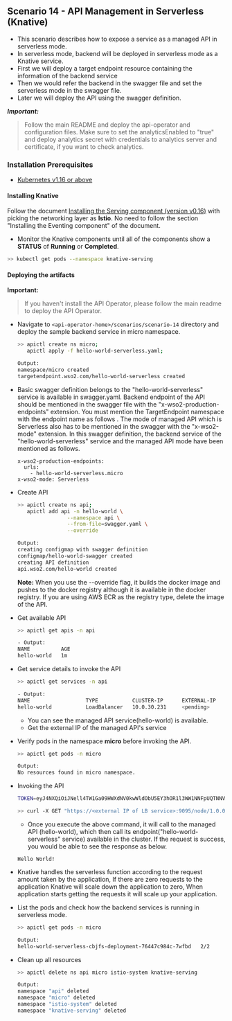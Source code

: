 ## Scenario 14 - API Management in Serverless (Knative)
- This scenario describes how to expose a service as a managed API in serverless mode.
- In serverless mode, backend will be deployed in serverless mode as a Knative service.
- First we will deploy a target endpoint resource containing the information of the backend service
- Then we would refer the backend in the swagger file and set the serverless mode in the swagger file.
- Later we will deploy the API using the swagger definition. 

 ***Important:***
> Follow the main README and deploy the api-operator and configuration files. Make sure to set the analyticsEnabled to
> "true" and deploy analytics secret with credentials to analytics server and certificate, if you want to check
> analytics.

### Installation Prerequisites

- [Kubernetes v1.16 or above](https://Kubernetes.io/docs/setup/) <br>

#### Installing Knative

Follow the document
[Installing the Serving component (version v0.16)](https://knative.dev/v0.16-docs/install/any-kubernetes-cluster/#installing-the-serving-component)
with picking the networking layer as **Istio**. No need to follow the section "Installing the Eventing component" of the
document.

- Monitor the Knative components until all of the components show a **STATUS** of **Running** or **Completed**.
```sh
>> kubectl get pods --namespace knative-serving
```

 #### Deploying the artifacts
 
 **Important:** 
 > If you haven't install the API Operator, please follow the main readme to deploy the API Operator.
 
 - Navigate to `<api-operator-home>/scenarios/scenario-14` directory and deploy the sample backend service in micro namespace.
    ```sh
    >> apictl create ns micro;
       apictl apply -f hello-world-serverless.yaml;
   
    Output:
    namespace/micro created
    targetendpoint.wso2.com/hello-world-serverless created
    ```
   
- Basic swagger definition belongs to the "hello-world-serverless" service is available in swagger.yaml.
Backend endpoint of the API should be mentioned in the swagger file with the "x-wso2-production-endpoints" extension.
You must mention the TargetEndpoint namespace with the endpoint name as follows  <endpoint-name>.<namespace>
The mode of managed API which is Serverless also has to be mentioned in the swagger with the "x-wso2-mode" extension.
In this swagger definition, the backend service of the "hello-world-serverless" service and the managed API mode have been mentioned as follows.
    ```
    x-wso2-production-endpoints:
      urls:
        - hello-world-serverless.micro
    x-wso2-mode: Serverless
    ```
  
- Create API <br /> 

    ```sh
    >> apictl create ns api;
       apictl add api -n hello-world \
                    --namespace api \
                    --from-file=swagger.yaml \
                    --override
    
    Output:
    creating configmap with swagger definition
    configmap/hello-world-swagger created
    creating API definition
    api.wso2.com/hello-world created
    ```
  
    **Note:** When you use the --override flag, it builds the docker image and pushes to the docker registry although it is available in the docker registry. If you are using AWS ECR as the registry type, delete the image of the API.
      
    
- Get available API <br /> 
    ```sh
    >> apictl get apis -n api
    
    - Output: 
    NAME          AGE
    hello-world   1m
    ```

- Get service details to invoke the API<br />
    ```sh
    >> apictl get services -n api
 
    - Output:
    NAME                  TYPE           CLUSTER-IP      EXTERNAL-IP   PORT(S)                         AGE
    hello-world           LoadBalancer   10.0.30.231     <pending>     9095:30938/TCP,9090:30557/TCP   1s
    ```
    - You can see the managed API service(hello-world) is available.
    - Get the external IP of the managed API's service

- Verify pods in the namespace **micro** before invoking the API.
    ```sh
    >> apictl get pods -n micro
    
    Output:
    No resources found in micro namespace.
    ```
 
- Invoking the API <br />
    ```sh
    TOKEN=eyJ4NXQiOiJNell4TW1Ga09HWXdNV0kwWldObU5EY3hOR1l3WW1NNFpUQTNNV0kyTkRBelpHUXpOR00wWkdSbE5qSmtPREZrWkRSaU9URmtNV0ZoTXpVMlpHVmxOZyIsImtpZCI6Ik16WXhNbUZrT0dZd01XSTBaV05tTkRjeE5HWXdZbU00WlRBM01XSTJOREF6WkdRek5HTTBaR1JsTmpKa09ERmtaRFJpT1RGa01XRmhNelUyWkdWbE5nX1JTMjU2IiwiYWxnIjoiUlMyNTYifQ.eyJzdWIiOiJhZG1pbkBjYXJib24uc3VwZXIiLCJhdWQiOiJKRmZuY0djbzRodGNYX0xkOEdIVzBBR1V1ME1hIiwibmJmIjoxNTk3MjExOTUzLCJhenAiOiJKRmZuY0djbzRodGNYX0xkOEdIVzBBR1V1ME1hIiwic2NvcGUiOiJhbV9hcHBsaWNhdGlvbl9zY29wZSBkZWZhdWx0IiwiaXNzIjoiaHR0cHM6XC9cL3dzbzJhcGltOjMyMDAxXC9vYXV0aDJcL3Rva2VuIiwiZXhwIjoxOTMwNTQ1Mjg2LCJpYXQiOjE1OTcyMTE5NTMsImp0aSI6IjMwNmI5NzAwLWYxZjctNDFkOC1hMTg2LTIwOGIxNmY4NjZiNiJ9.UIx-l_ocQmkmmP6y9hZiwd1Je4M3TH9B8cIFFNuWGHkajLTRdV3Rjrw9J_DqKcQhQUPZ4DukME41WgjDe5L6veo6Bj4dolJkrf2Xx_jHXUO_R4dRX-K39rtk5xgdz2kmAG118-A-tcjLk7uVOtaDKPWnX7VPVu1MUlk-Ssd-RomSwEdm_yKZ8z0Yc2VuhZa0efU0otMsNrk5L0qg8XFwkXXcLnImzc0nRXimmzf0ybAuf1GLJZyou3UUTHdTNVAIKZEFGMxw3elBkGcyRswzBRxm1BrIaU9Z8wzeEv4QZKrC5NpOpoNJPWx9IgmKdK2b3kIWJEFreT3qyoGSBrM49Q
    ```
  
    ```sh
    >> curl -X GET "https://<external IP of LB service>:9095/node/1.0.0/hello/node" -H "Authorization:Bearer $TOKEN" -k
    ```
  
    - Once you execute the above command, it will call to the managed API (hello-world), which then call its endpoint("hello-world-serverless" service) available in the cluster. If the request is success, you would be able to see the response as below.
    ```
    Hello World!
    ```
 
- Knative handles the serverless function according to the request amount taken by the application, If there are zero requests to the application
  Knative will scale down the application to zero, When application starts getting the requests it will scale up your application.    
- List the pods and check how the backend services is running in serverless mode.

    ```sh
    >> apictl get pods -n micro
  
    Output:
    hello-world-serverless-cbjfs-deployment-76447c984c-7wfbd   2/2     Running   0          9s
    ```
- Clean up all resources <br />
    ```sh
    >> apictl delete ns api micro istio-system knative-serving
 
    Output:
    namespace "api" deleted
    namespace "micro" deleted
    namespace "istio-system" deleted
    namespace "knative-serving" deleted
    ```
